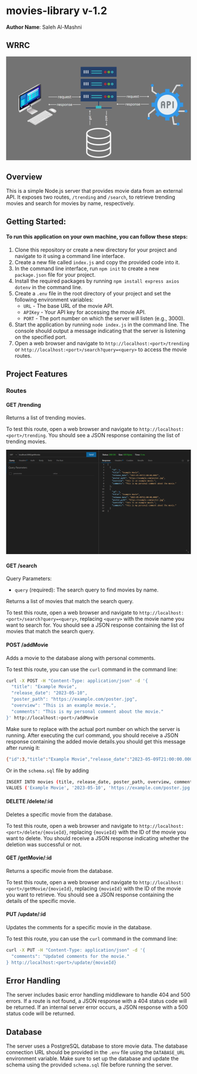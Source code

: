 
# movies-library v-1.2


**Author Name**: Saleh Al-Mashni

## WRRC
![WRRC](./assets/Capture.PNG)

## Overview
This is a simple Node.js server that provides movie data from an external API. It exposes two routes, `/trending` and `/search`, to retrieve trending movies and search for movies by name, respectively.

## Getting Started:

#### To run this application on your own machine, you can follow these steps:

1. Clone this repository or create a new directory for your project and navigate to it using a command line interface.
2. Create a new file called `index.js` and copy the provided code into it.
3. In the command line interface, run `npm init` to create a new `package.json` file for your project.
4. Install the required packages by running `npm install express axios dotenv` in the command line.
5. Create a `.env` file in the root directory of your project and set the following environment variables:
   - `URL` - The base URL of the movie API.
   - `APIKey` - Your API key for accessing the movie API.
   - `PORT` - The port number on which the server will listen (e.g., 3000).
6. Start the application by running `node index.js` in the command line. The console should output a message indicating that the server is listening on the specified port.
7. Open a web browser and navigate to `http://localhost:<port>/trending` or `http://localhost:<port>/search?query=<query>` to access the movie routes.

## Project Features

### Routes

#### GET /trending

Returns a list of trending movies.

To test this route, open a web browser and navigate to `http://localhost:<port>/trending`. You should see a JSON response containing the list of trending movies.

![WRRC](./assets/Capture1.PNG)


#### GET /search

Query Parameters:
- `query` (required): The search query to find movies by name.

Returns a list of movies that match the search query.

To test this route, open a web browser and navigate to `http://localhost:<port>/search?query=<query>`, replacing `<query>` with the movie name you want to search for. You should see a JSON response containing the list of movies that match the search query.

#### POST /addMovie

Adds a movie to the database along with personal comments.

To test this route, you can use the `curl` command in the command line:

```bash
curl -X POST -H "Content-Type: application/json" -d '{
  "title": "Example Movie",
  "release_date": "2023-05-10",
  "poster_path": "https://example.com/poster.jpg",
  "overview": "This is an example movie.",
  "comments": "This is my personal comment about the movie."
}' http://localhost:<port>/addMovie
```

Make sure to replace <port> with the actual port number on which the server is running. After executing the curl command, you should receive a JSON response containing the added movie details.you should get this message after runnig it:
```bash
{"id":3,"title":"Example Movie","release_date":"2023-05-09T21:00:00.000Z","poster_path":"https://example.com/poster.jpg","overview":"This is an example movie.","comments":"This is my personal comment about the movie."} 
```
Or in the `schema.sql` file by adding
```bash
INSERT INTO movies (title, release_date, poster_path, overview, comments)
VALUES ('Example Movie', '2023-05-10', 'https://example.com/poster.jpg', 'This is an example movie.', 'This is my personal comment about the movie.');
```


#### DELETE /delete/:id

Deletes a specific movie from the database.

To test this route, open a web browser and navigate to `http://localhost:<port>/delete/{movieId}`, replacing `{movieId}` with the ID of the movie you want to delete. You should receive a JSON response indicating whether the deletion was successful or not.

#### GET /getMovie/:id

Returns a specific movie from the database.

To test this route, open a web browser and navigate to `http://localhost:<port>/getMovie/{movieId}`, replacing `{movieId}` with the ID of the movie you want to retrieve. You should see a JSON response containing the details of the specific movie.

#### PUT /update/:id

Updates the comments for a specific movie in the database.

To test this route, you can use the `curl` command in the command line:

```bash
curl -X PUT -H "Content-Type: application/json" -d '{
  "comments": "Updated comments for the movie."
} http://localhost:<port>/update/{movieId}
```

## Error Handling

The server includes basic error handling middleware to handle 404 and 500 errors. If a route is not found, a JSON response with a 404 status code will be returned. If an internal server error occurs, a JSON response with a 500 status code will be returned.

## Database

The server uses a PostgreSQL database to store movie data. The database connection URL should be provided in the `.env` file using the `DATABASE_URL` environment variable. Make sure to set up the database and update the schema using the provided `schema.sql` file before running the server.

